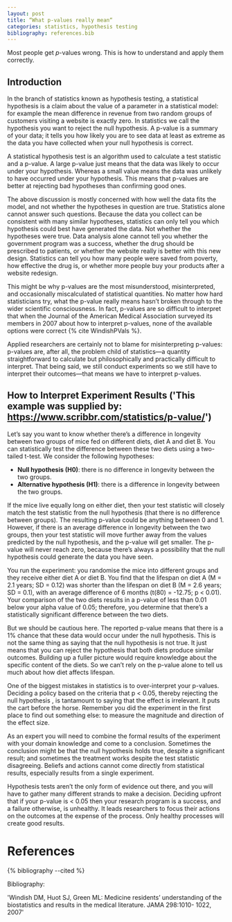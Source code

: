 ```yaml
---
layout: post
title: “What p-values really mean“
categories: statistics, hypothesis testing
bibliography: references.bib
---
```


Most people get _p_-values wrong. This is how to understand and apply them correctly.

## Introduction

In the branch of statistics known as hypothesis testing,  a statistical hypothesis is a claim about the value of a parameter in a statistical model: for example  the mean difference in revenue from two random groups of customers visiting a website is exactly zero. In statistics we call the hypothesis you want to reject the null hypothesis. A p-value is a summary of your data; it tells you how likely you are to see data at least as extreme as the data you have collected when your null hypothesis is correct.

A statistical hypothesis test is an algorithm used to calculate a test statistic and a p-value. A large p-value just means that the data was likely to occur under your hypothesis. Whereas a small value means the data was unlikely to have occurred under your hypothesis. This means that p-values are better at rejecting bad hypotheses than confirming good ones. 

The above discussion is mostly concerned with how well the data fits the model, and not whether the hypotheses in question are true. Statistics alone cannot answer such questions. Because the data you collect can be consistent with many similar hypotheses, statistics can only tell you which hypothesis could best have generated the data. Not whether the hypotheses were true. Data analysis alone cannot tell you whether the government program was a success, whether the drug should be prescribed to patients, or whether the website really is better with this new design. Statistics can tell you how many people were saved from poverty, how effective the drug is, or whether more people buy your products after a website redesign.

This might be why p-values are the most misunderstood, misinterpreted, and occasionally miscalculated of statistical quantities. No matter how hard statisticians try, what the p-value really means hasn’t broken through to the wider scientific consciousness. In fact, p-values are so difficult to interpret that when the Journal of the American Medical Association surveyed its members in 2007 about how to interpret p-values, none of the available options were correct {% cite WindishPVals %}.

Applied researchers are certainly not to blame for misinterpreting p-values: p-values are, after all,  the problem child of statistics—a quantity straightforward to calculate but philosophically and practically difficult to interpret. That being said, we still conduct experiments so we still have to interpret their outcomes—that means we have to interpret p-values.

## How to Interpret Experiment Results ('This example was supplied by: https://www.scribbr.com/statistics/p-value/')

Let’s say you want to know whether there’s a difference in longevity between two groups of mice fed on different diets, diet A and diet B. You can statistically test the difference between these two diets using a two-tailed t-test. We consider the following hypotheses:

* __Null hypothesis (H0)__: there is no difference in longevity between the two groups.
* __Alternative hypothesis (H1)__: there is a difference in longevity between the two groups.

If the mice live equally long on either diet, then your test statistic will closely match the test statistic from the null hypothesis (that there is no difference between groups). The resulting p-value could be anything between 0 and 1. However, if there is an average difference in longevity between the two groups, then your test statistic will move further away from the values predicted by the null hypothesis, and the p-value will get smaller. The p-value will never reach zero, because there’s always a possibility that the null hypothesis could generate the data you have seen.

You run the experiment: you randomise the mice into different groups and they receive either diet A or diet B. You find that the lifespan on diet A (M = 2.1 years; SD = 0.12) was shorter than the lifespan on diet B (M = 2.6 years; SD = 0.1), with an average difference of 6 months (t(80) = -12.75; p < 0.01). Your comparison of the two diets results in a p-value of less than 0.01 below your alpha value of 0.05; therefore, you determine that there’s a statistically significant difference between the two diets.

But we should be cautious here. The reported p-value means that there is a 1% chance that these data would occur under the null hypothesis. This is not the same thing as saying that the null hypothesis is not true. It just means that you can reject the hypothesis that both diets produce similar outcomes. Building up a fuller picture would require knowledge about the specific content of the diets. So we can’t rely on the p-value alone to tell us much about how diet affects lifespan.

One of the biggest mistakes in statistics is to over-interpret your p-values. Deciding a policy based on the criteria that p < 0.05, thereby rejecting the null hypothesis , is tantamount to saying that the effect is irrelevant. It puts the cart before the horse. Remember you did the experiment in the first place to find out something else: to measure the magnitude and direction of the effect size. 

As an expert you will need to combine the formal results of the experiment with your domain knowledge and come to a conclusion. Sometimes the conclusion might be that the null hypothesis holds true, despite a significant result; and sometimes the treatment works despite the test statistic disagreeing. Beliefs and actions cannot come directly from statistical results, especially results from a single experiment. 

Hypothesis tests aren’t the only form of evidence out there, and you will have to gather many different strands to make a decision. Deciding upfront that if your p-value is  < 0.05 then your research program is a success, and a failure otherwise, is unhealthy. It leads researchers to focus their actions on the outcomes at the expense of the process. Only healthy processes will create good results.

# References
{% bibliography --cited %}

Bibliography:

'Windish DM, Huot SJ, Green ML: Medicine residents’ understanding of the biostatistics and results in the medical literature. JAMA 298:1010- 1022, 2007'
